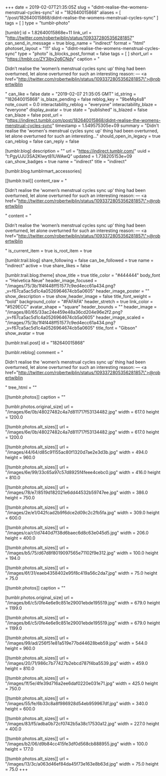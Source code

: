 +++
date = 2019-02-07T21:35:05Z
slug = "didnt-realise-the-womens-menstrual-cycles-sync"
id = "182640015868"
aliases = [ "/post/182640015868/didnt-realise-the-womens-menstrual-cycles-sync" ]
tags = [ ]
type = "tumblr-photo"

[tumblr]
id = 1.82640015868e+11
link_url = "http://twitter.com/robertwiblin/status/1093372805356281857"
can_send_in_message = true
blog_name = "indirect"
format = "html"
photoset_layout = "11"
slug = "didnt-realise-the-womens-menstrual-cycles-sync"
type = "photo"
is_blocks_post_format = false
tags = [ ]
short_url = "https://tmblr.co/ZY3jby2g6CNdy"
caption = "<p>Didn&rsquo;t realise the &lsquo;women&rsquo;s menstrual cycles sync up&rsquo; thing had been overturned, let alone overturned for such an interesting reason: — <a href=\"http://twitter.com/robertwiblin/status/1093372805356281857\">@robertwiblin</a></p>"
can_like = false
date = "2019-02-07 21:35:05 GMT"
id_string = "182640015868"
is_blaze_pending = false
reblog_key = "9beMq4s8"
note_count = 0.0
interactability_reblog = "everyone"
interactability_blaze = "everyone"
display_avatar = true
state = "published"
is_blazed = false
can_blaze = false
post_url = "https://indirect.tumblr.com/post/182640015868/didnt-realise-the-womens-menstrual-cycles-sync"
timestamp = 1.549575305e+09
summary = "Didn't realise the 'women's menstrual cycles sync up' thing had been overturned, let alone overturned for such an interesting..."
should_open_in_legacy = true
can_reblog = false
can_reply = false

[tumblr.blog]
description = ""
url = "https://indirect.tumblr.com/"
uuid = "t:PgyUJU3SA2Klwyt81UWAwQ"
updated = 1.738205153e+09
can_show_badges = true
name = "indirect"
title = "indirect"

[tumblr.blog.tumblrmart_accessories]

[[tumblr.trail]]
content_raw = "<p>Didn’t realise the ‘women’s menstrual cycles sync up’ thing had been overturned, let alone overturned for such an interesting reason: — <a href=\"http://twitter.com/robertwiblin/status/1093372805356281857\">@robertwiblin</a></p>"
content = "<p>Didn&rsquo;t realise the &lsquo;women&rsquo;s menstrual cycles sync up&rsquo; thing had been overturned, let alone overturned for such an interesting reason: &mdash; <a href=\"http://twitter.com/robertwiblin/status/1093372805356281857\">@robertwiblin</a></p>"
is_current_item = true
is_root_item = true

[tumblr.trail.blog]
share_following = false
can_be_followed = true
name = "indirect"
active = true
share_likes = false

[tumblr.trail.blog.theme]
show_title = true
title_color = "#444444"
body_font = "Helvetica Neue"
header_image_focused = "/images/75/3b/1f4f448ff51577c9ed4ecc61a434.png?_v=f67ca5ac5d1c4a0526964674cb5a0605"
header_image_poster = ""
show_description = true
show_header_image = false
title_font_weight = "bold"
background_color = "#FAFAFA"
header_stretch = true
link_color = "#529ECC"
avatar_shape = "square"
header_bounds = ""
header_image = "/images/80/65/33ac24e459e48a36cd204e96e2f2.png?_v=f67ca5ac5d1c4a0526964674cb5a0605"
header_image_scaled = "/images/75/3b/1f4f448ff51577c9ed4ecc61a434.png?_v=f67ca5ac5d1c4a0526964674cb5a0605"
title_font = "Gibson"
show_avatar = true

[tumblr.trail.post]
id = "182640015868"

[tumblr.reblog]
comment = "<p>Didn’t realise the ‘women’s menstrual cycles sync up’ thing had been overturned, let alone overturned for such an interesting reason: — <a href=\"http://twitter.com/robertwiblin/status/1093372805356281857\">@robertwiblin</a></p>"
tree_html = ""

[[tumblr.photos]]
caption = ""

[tumblr.photos.original_size]
url = "/images/6e/0b/48027482c4a7d811717f53134482.jpg"
width = 617.0
height = 1200.0

[[tumblr.photos.alt_sizes]]
url = "/images/6e/0b/48027482c4a7d811717f53134482.jpg"
width = 617.0
height = 1200.0

[[tumblr.photos.alt_sizes]]
url = "/images/44/64/d85c91155ac80f1320d7ae2e3d3b.jpg"
width = 494.0
height = 960.0

[[tumblr.photos.alt_sizes]]
url = "/images/6e/99/33c65a97c57d8925f4feee4cebc0.jpg"
width = 416.0
height = 810.0

[[tumblr.photos.alt_sizes]]
url = "/images/78/e7/8519d182021e6dd44532b59747ee.jpg"
width = 386.0
height = 750.0

[[tumblr.photos.alt_sizes]]
url = "/images/2e/e1/042fcad2b9f6dce2d09c2c2fb5fa.jpg"
width = 309.0
height = 600.0

[[tumblr.photos.alt_sizes]]
url = "/images/ca/c1/d7440d7f38d6baec6d8c63e045d5.jpg"
width = 206.0
height = 400.0

[[tumblr.photos.alt_sizes]]
url = "/images/b5/75/d67d8f8019097565e71102f9e312.jpg"
width = 100.0
height = 194.0

[[tumblr.photos.alt_sizes]]
url = "/images/6f/31/eaeb4358402e95f8c419a56c2da7.jpg"
width = 75.0
height = 75.0

[[tumblr.photos]]
caption = ""

[tumblr.photos.original_size]
url = "/images/b6/c5/0fe4e6e9c851e29001ebde195519.jpg"
width = 679.0
height = 1199.0

[[tumblr.photos.alt_sizes]]
url = "/images/b6/c5/0fe4e6e9c851e29001ebde195519.jpg"
width = 679.0
height = 1199.0

[[tumblr.photos.alt_sizes]]
url = "/images/99/ad/256f51e81a519e77bd44628beb59.jpg"
width = 544.0
height = 960.0

[[tumblr.photos.alt_sizes]]
url = "/images/20/71/986c7b77427b2ebcd787f4ba5539.jpg"
width = 459.0
height = 810.0

[[tumblr.photos.alt_sizes]]
url = "/images/1f/5e/4fe39d716a2ee6daf0220e031e71.jpg"
width = 425.0
height = 750.0

[[tumblr.photos.alt_sizes]]
url = "/images/55/fe/6b33c8a8f986928d54eb959967df.jpg"
width = 340.0
height = 600.0

[[tumblr.photos.alt_sizes]]
url = "/images/83/f5/adba0b72cf0742b5a38c17530a12.jpg"
width = 227.0
height = 400.0

[[tumblr.photos.alt_sizes]]
url = "/images/b2/06/d9b84cc415fe3df0d568cb888955.jpg"
width = 100.0
height = 177.0

[[tumblr.photos.alt_sizes]]
url = "/images/13/3c/a063d46ef84da45f73e163e8b63d.jpg"
width = 75.0
height = 75.0
+++
